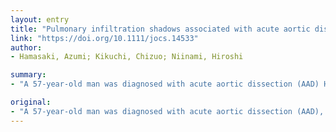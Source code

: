 ```yaml
---
layout: entry
title: "Pulmonary infiltration shadows associated with acute aortic dissection mimicking coronavirus pneumonia"
link: "https://doi.org/10.1111/jocs.14533"
author:
- Hamasaki, Azumi; Kikuchi, Chizuo; Niinami, Hiroshi

summary:
- "A 57-year-old man was diagnosed with acute aortic dissection (AAD) He marked infiltration shadows in his right lung. Intraoperative findings showed that large subadventitial hematomas had spread from the ascending to the right pulmonary artery. AAD must be considered in rare cases of AAD with pulmonary infiltration. This article is protected by copyright. All rights reserved."

original:
- "A 57-year-old man was diagnosed with acute aortic dissection (AAD), but had marked infiltration shadows in his right lung. Intraoperative findings showed that large subadventitial hematomas had spread from the ascending aorta to the right pulmonary artery, which may have caused the infiltration of the lung. Subadventitial hematoma must be considered in rare cases of AAD with pulmonary infiltration. This article is protected by copyright. All rights reserved."
---
```


